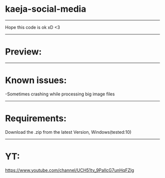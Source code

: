 # kaeja-social-media
-------------------------------------

Hope this code is ok xD <3

-------------------------------------

# Preview:



-------------------------------------

# Known issues:
  -Sometimes crashing while processing big image files
  
-------------------------------------

# Requirements:
Download the .zip from the latest Version, Windows(tested:10)

-------------------------------------

# YT:
https://www.youtube.com/channel/UCH51tv_9PaIlcG7unHqFZlg
